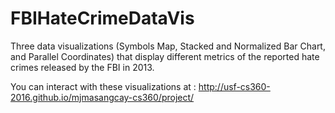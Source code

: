 # FBIHateCrimeDataVis

Three data visualizations (Symbols Map, Stacked and Normalized Bar Chart, and Parallel Coordinates) that display different metrics of the reported hate crimes released by the FBI in 2013.

You can interact with these visualizations at : http://usf-cs360-2016.github.io/mjmasangcay-cs360/project/
